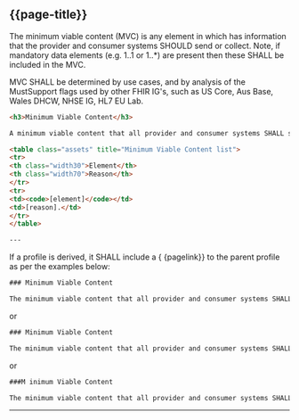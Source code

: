 ## {{page-title}}

The minimum viable content (MVC) is any element in which has information that the provider and consumer systems SHOULD send or collect. Note, if mandatory data elements (e.g. 1..1 or 1..*) are present then these SHALL be included in the MVC.  

MVC SHALL be determined by use cases, and by analysis of the MustSupport flags used by other FHIR IG's, such as US Core, Aus Base, Wales DHCW, NHSE IG, HL7 EU Lab.

~~~~html
<h3>Minimum Viable Content</h3>

A minimum viable content that all provider and consumer systems SHALL support are the following elements.

<table class="assets" title="Minimum Viable Content list">
<tr>
<th class="width30">Element</th>
<th class="width70">Reason</th>
</tr>
<tr>
<td><code>[element]</code></td>
<td>[reason].</td>
</tr>
</table>

---
~~~~

If a profile is derived, it SHALL include a { {pagelink}} to the parent profile as per the examples below:

~~~html
### Minimum Viable Content

The minimum viable content that all provider and consumer systems SHALL support are the elements within the corresponding { {pagelink:Profile-Observation,text:UKCore-Observation}} table.
~~~

or

~~~html
### Minimum Viable Content

The minimum viable content that all provider and consumer systems SHALL support are the elements within the corresponding { {pagelink:Profile-Observation,text:UKCore-Observation}} table, along with the following.
~~~

or

~~~html
###M inimum Viable Content

The minimum viable content that all provider and consumer systems SHALL support are the elements within the corresponding { {pagelink:Profile-Observation,text:UKCore-Observation}} and { {pagelink:Profile-Observation-VitalSigns,text:UKCore-Observation-VitalSigns}} tables, along with the following.
~~~

---